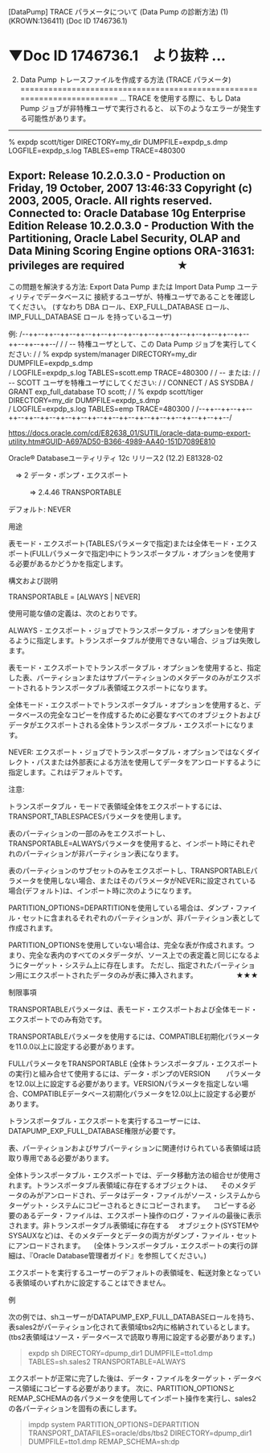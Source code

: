 


[DataPump] TRACE パラメータについて (Data Pump の診断方法) (1)(KROWN:136411) (Doc ID 1746736.1)

▼Doc ID 1746736.1　より抜粋
...
========================================================================
2. Data Pump トレースファイルを作成する方法 (TRACE パラメータ)
========================================================================
...
TRACE を使用する際に、もし Data Pump ジョブが非特権ユーザで実行されると、
以下のようなエラーが発生する可能性があります。

------------------------------------------------------------------------
% expdp scott/tiger DIRECTORY=my_dir DUMPFILE=expdp_s.dmp \
LOGFILE=expdp_s.log TABLES=emp TRACE=480300

Export: Release 10.2.0.3.0 - Production on Friday, 19 October, 2007 13:46:33
Copyright (c) 2003, 2005, Oracle. All rights reserved.
Connected to: Oracle Database 10g Enterprise Edition Release 10.2.0.3.0 - Production
With the Partitioning, Oracle Label Security, OLAP and Data Mining Scoring Engine options
ORA-31631: privileges are required　　　　　★
------------------------------------------------------------------------

この問題を解決する方法:
Export Data Pump または Import Data Pump ユーティリティでデータベースに
接続するユーザが、特権ユーザであることを確認してください。
(すなわち DBA ロール、EXP_FULL_DATABASE ロール、IMP_FULL_DATABASE ロール
を持っているユーザ)

例:
/--++--++--++--++--++--++--++--++--++--++--++--++--++--++--++--++--++--/
/
/ -- 特権ユーザとして、この Data Pump ジョブを実行してください:
/
/ % expdp system/manager DIRECTORY=my_dir DUMPFILE=expdp_s.dmp \
/ LOGFILE=expdp_s.log TABLES=scott.emp TRACE=480300
/
/ -- または:
/
/ -- SCOTT ユーザを特権ユーザにしてください:
/
/ CONNECT / AS SYSDBA
/ GRANT exp_full_database TO scott;
/
/ % expdp scott/tiger DIRECTORY=my_dir DUMPFILE=expdp_s.dmp \
/ LOGFILE=expdp_s.log TABLES=emp TRACE=480300
/
/--++--++--++--++--++--++--++--++--++--++--++--++--++--++--++--++--++--/




https://docs.oracle.com/cd/E82638_01/SUTIL/oracle-data-pump-export-utility.htm#GUID-A697AD50-B366-4989-AA40-151D7089E810

Oracle® Databaseユーティリティ
12c リリース2 (12.2)
E81328-02

　=> 2 データ・ポンプ・エクスポート

　　　=> 2.4.46 TRANSPORTABLE

デフォルト: NEVER

用途

表モード・エクスポート(TABLESパラメータで指定)または全体モード・エクスポート(FULLパラメータで指定)中にトランスポータブル・オプションを使用する必要があるかどうかを指定します。

構文および説明

TRANSPORTABLE = [ALWAYS | NEVER]

使用可能な値の定義は、次のとおりです。

ALWAYS - エクスポート・ジョブでトランスポータブル・オプションを使用するように指定します。トランスポータブルが使用できない場合、ジョブは失敗します。

表モード・エクスポートでトランスポータブル・オプションを使用すると、指定した表、パーティションまたはサブパーティションのメタデータのみがエクスポートされるトランスポータブル表領域エクスポートになります。

全体モード・エクスポートでトランスポータブル・オプションを使用すると、データベースの完全なコピーを作成するために必要なすべてのオブジェクトおよびデータがエクスポートされる全体トランスポータブル・エクスポートになります。

NEVER: エクスポート・ジョブでトランスポータブル・オプションではなくダイレクト・パスまたは外部表による方法を使用してデータをアンロードするように指定します。これはデフォルトです。

注意:

トランスポータブル・モードで表領域全体をエクスポートするには、TRANSPORT_TABLESPACESパラメータを使用します。

表のパーティションの一部のみをエクスポートし、TRANSPORTABLE=ALWAYSパラメータを使用すると、インポート時にそれぞれのパーティションが非パーティション表になります。

表のパーティションのサブセットのみをエクスポートし、TRANSPORTABLEパラメータを使用しない場合、またはそのパラメータがNEVERに設定されている場合(デフォルト)は、インポート時に次のようになります。

PARTITION_OPTIONS=DEPARTITIONを使用している場合は、ダンプ・ファイル・セットに含まれるそれぞれのパーティションが、非パーティション表として作成されます。

PARTITION_OPTIONSを使用していない場合は、完全な表が作成されます。つまり、完全な表内のすべてのメタデータが、ソース上での表定義と同じになるようにターゲット・システム上に存在します。
ただし、指定されたパーティション用にエクスポートされたデータのみが表に挿入されます。　　　　　　★★★

制限事項

TRANSPORTABLEパラメータは、表モード・エクスポートおよび全体モード・エクスポートでのみ有効です。

TRANSPORTABLEパラメータを使用するには、COMPATIBLE初期化パラメータを11.0.0以上に設定する必要があります。

FULLパラメータをTRANSPORTABLE (全体トランスポータブル・エクスポートの実行)と組み合せて使用するには、データ・ポンプのVERSION
　　パラメータを12.0以上に設定する必要があります。VERSIONパラメータを指定しない場合、COMPATIBLEデータベース初期化パラメータを12.0以上に設定する必要があります。

トランスポータブル・エクスポートを実行するユーザーには、DATAPUMP_EXP_FULL_DATABASE権限が必要です。

表、パーティションおよびサブパーティションに関連付けられている表領域は読取り専用である必要があります。

全体トランスポータブル・エクスポートでは、データ移動方法の組合せが使用されます。トランスポータブル表領域に存在するオブジェクトは、
　そのメタデータのみがアンロードされ、データはデータ・ファイルがソース・システムからターゲット・システムにコピーされるときにコピーされます。
　コピーする必要のあるデータ・ファイルは、エクスポート操作のログ・ファイルの最後に表示されます。非トランスポータブル表領域に存在する
　オブジェクト(SYSTEMやSYSAUXなど)は、そのメタデータとデータの両方がダンプ・ファイル・セットにアンロードされます。
　(全体トランスポータブル・エクスポートの実行の詳細は、『Oracle Database管理者ガイド』を参照してください。)

エクスポートを実行するユーザーのデフォルトの表領域を、転送対象となっている表領域のいずれかに設定することはできません。

例

次の例では、shユーザーがDATAPUMP_EXP_FULL_DATABASEロールを持ち、表sales2がパーティション化されて表領域tbs2内に格納されているとします。
(tbs2表領域はソース・データベースで読取り専用に設定する必要があります。)

> expdp sh DIRECTORY=dpump_dir1 DUMPFILE=tto1.dmp
TABLES=sh.sales2 TRANSPORTABLE=ALWAYS

エクスポートが正常に完了した後は、データ・ファイルをターゲット・データベース領域にコピーする必要があります。
次に、PARTITION_OPTIONSとREMAP_SCHEMAの各パラメータを使用してインポート操作を実行し、sales2の各パーティションを固有の表にします。

> impdp system PARTITION_OPTIONS=DEPARTITION
TRANSPORT_DATAFILES=oracle/dbs/tbs2 DIRECTORY=dpump_dir1
DUMPFILE=tto1.dmp REMAP_SCHEMA=sh:dp